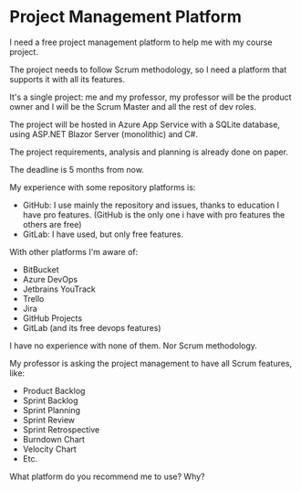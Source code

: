 # Project Management Platform

I need a free project management platform to help me with my course project.

The project needs to follow Scrum methodology, so I need a platform that supports it with all its features.

It's a single project: me and my professor, my professor will be the product owner and I will be the Scrum Master and all the rest of dev roles.

The project will be hosted in Azure App Service with a SQLite database, using ASP.NET Blazor Server (monolithic) and C#.

The project requirements, analysis and planning is already done on paper.

The deadline is 5 months from now.

My experience with some repository platforms is:

- GitHub: I use mainly the repository and issues, thanks to education I have pro features. (GitHub is the only one i have with pro features the others are free)
- GitLab: I have used, but only free features.

With other platforms I'm aware of:

- BitBucket
- Azure DevOps
- Jetbrains YouTrack
- Trello
- Jira
- GitHub Projects
- GitLab (and its free devops features)

I have no experience with none of them. Nor Scrum methodology.

My professor is asking the project management to have all Scrum features, like:

- Product Backlog
- Sprint Backlog
- Sprint Planning
- Sprint Review
- Sprint Retrospective
- Burndown Chart
- Velocity Chart
- Etc.

What platform do you recommend me to use? Why?
